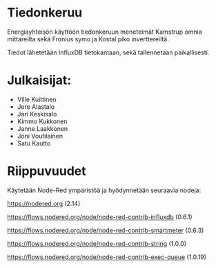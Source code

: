 # Tiedonkeruu
Energiayhteisön käyttöön tiedonkeruun menetelmät Kamstrup omnia mittareilta sekä Fronius symo ja Kostal piko inverttereiltä. 

Tiedot lähetetään InfluxDB tietokantaan, sekä tallennetaan paikallisesti.


# Julkaisijat:
- Ville Kuittinen
- Jere Alastalo
- Jari Keskisalo
- Kimmo Kukkonen
- Janne Laakkonen
- Joni Voutilainen
- Satu Kautto


# Riippuvuudet
Käytetään Node-Red ympäristöä ja hyödynnetään seuraavia nodeja:

https://nodered.org (2.14)

https://flows.nodered.org/node/node-red-contrib-influxdb (0.6.1)

https://flows.nodered.org/node/node-red-contrib-smartmeter (0.6.3)

https://flows.nodered.org/node/node-red-contrib-string (1.0.0)

https://flows.nodered.org/node/node-red-contrib-exec-queue (1.0.19)

